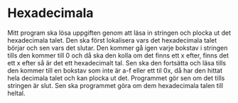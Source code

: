 # Hexadecimala
Mitt program ska lösa uppgiften genom att läsa in stringen och plocka ut det hexadecimala talet.
Den ska först lokalisera vars det hexadecimala talet börjar och sen vars det slutar.
Den kommer gå igen varje bokstav i stringen tills den kommer till 0 och då ska den kolla om det finns ett x efter, finns det ett x efter så är det ett hexadecimalt tal.
Sen ska den fortsätta och läsa tills den kommer till en bokstav som inte är a-f eller ett til 0x, då har den hittat hela decimala talet och kan plocka ut det.
Programmet gör sen om det tills stringen är slut.
Sen ska programmet göra om dem hexadecimala talen till heltal.

